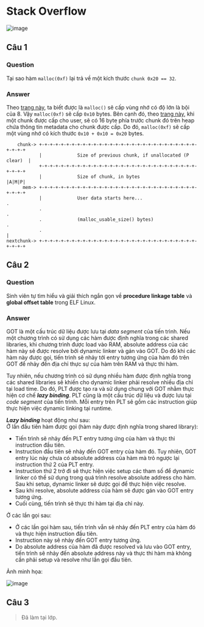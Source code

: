 # Stack Overflow
![image](https://user-images.githubusercontent.com/44528004/139584092-a281940f-7887-4f85-84d4-ee5eed701eb9.png)

## Câu 1
### Question
Tại sao hàm `malloc(0xf)` lại trả về một kích thước `chunk 0x20 == 32`.

### Answer
Theo [trang này](https://web.eecs.utk.edu/~huangj/cs360/360/notes/Malloc1/lecture.html), ta biết được là `malloc()` sẽ cấp vùng nhớ có độ lớn là bội của 8. Vậy `malloc(0xf)` sẽ cấp `0x10` bytes. Bên cạnh đó, theo [trang này](https://www.blackhat.com/presentations/bh-usa-07/Ferguson/Presentation/bh-usa-07-ferguson.pdf), khi một chunk được cấp cho user, sẽ có 16 byte phía trước chunk đó trên heap chứa thông tin metadata cho chunk được cấp. Do đó, `malloc(0xf)` sẽ cấp một vùng nhớ có kích thước `0x10 + 0x10 = 0x20` bytes.  

```
    chunk-> +-+-+-+-+-+-+-+-+-+-+-+-+-+-+-+-+-+-+-+-+-+-+-+-+-+-+-+-+-+-+-+-+
            |             Size of previous chunk, if unallocated (P clear)  |
            +-+-+-+-+-+-+-+-+-+-+-+-+-+-+-+-+-+-+-+-+-+-+-+-+-+-+-+-+-+-+-+-+
            |             Size of chunk, in bytes                     |A|M|P|
      mem-> +-+-+-+-+-+-+-+-+-+-+-+-+-+-+-+-+-+-+-+-+-+-+-+-+-+-+-+-+-+-+-+-+
            |             User data starts here...                          .
            .                                                               .
            .             (malloc_usable_size() bytes)                      .
            .                                                               |
nextchunk-> +-+-+-+-+-+-+-+-+-+-+-+-+-+-+-+-+-+-+-+-+-+-+-+-+-+-+-+-+-+-+-+-+
```

## Câu 2
### Question
Sinh viên tự tìm hiểu và giải thích ngắn gọn về **procedure linkage table** và **global offset table** trong ELF Linux.

### Answer
GOT là một cấu trúc dữ liệu được lưu tại *data segment* của tiến trình. Nếu một chương trình có sử dụng các hàm được định nghĩa trong các shared libraries, khi chương trình được load vào RAM, absolute address của các hàm này sẽ được resolve bởi dynamic linker và gán vào GOT. Do đó khi các hàm này được gọi, tiến trình sẽ nhảy tới entry tương ứng của hàm đó trên GOT để nhảy đến địa chỉ thực sự của hàm trên RAM và thực thi hàm.  

Tuy nhiên, nếu chương trình có sử dụng nhiều hàm được định nghĩa trong các shared libraries sẽ khiến cho dynamic linker phải resolve nhiều địa chỉ tại load time. Do đó, PLT được tạo ra và sử dụng chung với GOT nhằm thực hiện cơ chế ***lazy binding***. PLT cũng là một cấu trúc dữ liệu và được lưu tại *code segment* của tiến trình. Mỗi entry trên PLT sẽ gồm các instruction giúp thực hiện việc dynamic linking tại runtime.  

***Lazy binding*** hoạt động như sau:  
Ở lần đầu tiên hàm được gọi (hàm này được định nghĩa trong shared library):
- Tiến trình sẽ nhảy đến PLT entry tương ứng của hàm và thực thi instruction đầu tiên.
- Instruction đầu tiên sẽ nhảy đến GOT entry của hàm đó. Tuy nhiên, GOT entry lúc này chưa có absolute address của hàm mà trỏ ngược lại instruction thứ 2 của PLT entry.
- Instruction thứ 2 trở đi sẽ thực hiện việc setup các tham số để dynamic linker có thể sử dụng trong quá trình resolve absolute address cho hàm. Sau khi setup, dynamic linker sẽ dược gọi để thực hiện việc resolve.
- Sau khi resolve, absolute address của hàm sẽ được gán vào GOT entry tương ứng.
- Cuối cùng, tiến trình sẽ thực thi hàm tại địa chỉ này.

Ở các lần gọi sau:  
- Ở các lần gọi hàm sau, tiến trình vẫn sẽ nhảy đến PLT entry của hàm đó và thực hiện instruction đầu tiên.
- Instruction này sẽ nhảy đến GOT entry tương ứng.
- Do absolute address của hàm đã được resolved và lưu vào GOT entry, tiến trình sẽ nhảy đến absolute address này và thực thi hàm mà không cần phải setup và resolve như lần gọi đầu tiên.

Ảnh minh họa:  

![image](https://user-images.githubusercontent.com/44528004/139620925-4c8ac6f7-dee1-4f60-bbd2-2e29708c41ff.png)


## Câu 3
> Đã làm tại lớp.
